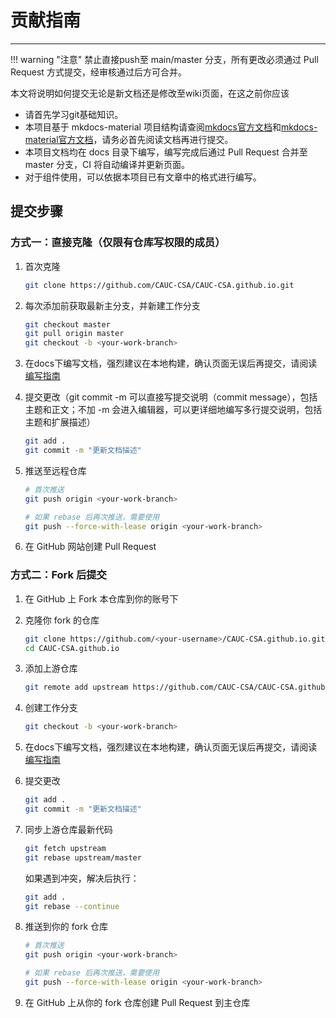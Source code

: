 # 贡献指南

---

!!! warning "注意"
    禁止直接push至 main/master 分支，所有更改必须通过 Pull Request 方式提交，经审核通过后方可合并。

本文将说明如何提交无论是新文档还是修改至wiki页面，在这之前你应该

- 请首先学习git基础知识。
- 本项目基于 mkdocs-material 项目结构请查阅[mkdocs官方文档](https://mkdocs.org.cn/)和[mkdocs-material官方文档](https://squidfunk.github.io/mkdocs-material/)，请务必首先阅读文档再进行提交。
- 本项目文档均在 docs 目录下编写，编写完成后通过 Pull Request 合并至 master 分支，CI 将自动编译并更新页面。
- 对于组件使用，可以依据本项目已有文章中的格式进行编写。

## 提交步骤

### 方式一：直接克隆（仅限有仓库写权限的成员）

1. 首次克隆
   ```bash
   git clone https://github.com/CAUC-CSA/CAUC-CSA.github.io.git
   ```

2. 每次添加前获取最新主分支，并新建工作分支
   ```bash
   git checkout master 
   git pull origin master
   git checkout -b <your-work-branch>
   ```

3. 在docs下编写文档，强烈建议在本地构建，确认页面无误后再提交，请阅读[编写指南](writing.md)

4. 提交更改（git commit -m 可以直接写提交说明（commit message），包括主题和正文；不加 -m 会进入编辑器，可以更详细地编写多行提交说明，包括主题和扩展描述）
   ```bash
   git add .
   git commit -m "更新文档描述"
   ```

5. 推送至远程仓库
   ```bash
   # 首次推送
   git push origin <your-work-branch>
   
   # 如果 rebase 后再次推送，需要使用
   git push --force-with-lease origin <your-work-branch>
   ```

6. 在 GitHub 网站创建 Pull Request

### 方式二：Fork 后提交

1. 在 GitHub 上 Fork 本仓库到你的账号下

2. 克隆你 fork 的仓库
   ```bash
   git clone https://github.com/<your-username>/CAUC-CSA.github.io.git
   cd CAUC-CSA.github.io
   ```

3. 添加上游仓库
   ```bash
   git remote add upstream https://github.com/CAUC-CSA/CAUC-CSA.github.io.git
   ```

4. 创建工作分支
   ```bash
   git checkout -b <your-work-branch>
   ```

5. 在docs下编写文档，强烈建议在本地构建，确认页面无误后再提交，请阅读[编写指南](writing.md)

6. 提交更改
   ```bash
   git add .
   git commit -m "更新文档描述"
   ```

7. 同步上游仓库最新代码
   ```bash
   git fetch upstream
   git rebase upstream/master
   ```
   如果遇到冲突，解决后执行：
   ```bash
   git add .
   git rebase --continue
   ```

8. 推送到你的 fork 仓库
   ```bash
   # 首次推送
   git push origin <your-work-branch>
   
   # 如果 rebase 后再次推送，需要使用
   git push --force-with-lease origin <your-work-branch>
   ```

9. 在 GitHub 上从你的 fork 仓库创建 Pull Request 到主仓库
